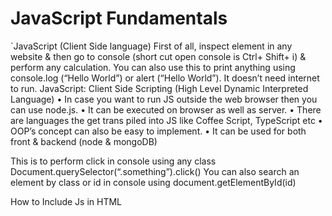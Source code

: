 # JavaScript Fundamentals




`JavaScript (Client Side language)
First of all, inspect element in any website & then go to console (short cut open console is Ctrl+ Shift+ i) & perform any calculation. You can also use this to print anything using console.log (“Hello World”) or alert (“Hello World”). It doesn’t need internet to run.
JavaScript: Client Side Scripting (High Level Dynamic Interpreted Language) 
•	In case you want to run JS outside the web browser then you can use node.js.
•	It can be executed on browser as well as server.
•	There are languages the get trans piled into JS like Coffee Script, TypeScript etc
•	OOP’s concept can also be easy to implement.
•	It can be used for both front & backend (node & mongoDB)

This is to perform click in console using any class
Document.querySelector(“.something”).click()
You can also search an element by class or id in console using 
document.getElementById(id)


How to Include Js in HTML
<script src="js.js"></script>

<script>
document.write("This is a document write") #To print anything 
alert("This is an Alert!") #If you want to display anything in MessageBox

//JavaScript Console API
console.log("Hello World!",4+6,”Fine !”)#If you want to print anything on console
console.warn("this is a warning !") #To print warning in console
console.error("this is an error") #To print error in console
console.assert(4==6) #To check for any assertion, will give error on wrong condition
console.clear() #To clear the console

/*
Data Type & Declaring Variables
Primitive: Data Types that are not made up of anything like undefined, null, number, string, Boolean, symbol
Reference Data Type: Arrays & Objects 
*/


//Numbers
var num1 = 123
var num2 = 345.5
console.log(num1+num2)

//Strings
Str1 = “Gurudutt”
Str2 = “Goswami”
Console.log(Str1+Str2)

//Objects 
var marks = {
Ravi : 56,
Sanjeev : 78,
Ashish: 84,
Deepak : 67
}
Console.log(marks)

//Undefined
var und = undefined
var und1;
console.log(und, und1)
/*In case you don’t specify any value for a variable & print it even then its
value is going to be undefined */

//Boolean
a = true
b = false
console.log(a, b)

//Null
n = null
console.log(n)

//Arrays
var arr = [1,3,2,5, true, "Fight Club",45.6,88,23]
console.log(arr)


//Operators

//Arithmetic Operators 
var a = 100
var b = 50
console.log("The value of a+b is ",a+b)
console.log("The value of a-b is ",a-b)
console.log("The value of a*b is ",a*b)
console.log("The value of a/b is ",a/b)
console.log("The value of a%b is ",a%b)

//Shorthand
a +=10	// a = a+10
a -=10
a *=10
a /=10
console.log(a)

//Comparison Operators
console.log("The value of a>b is ",a>b)
console.log("The value of a>=b is ",a>=b)
console.log("The value of a<b is ",a<b)
console.log("The value of a<=b is ",a<=b)
console.log("The value of a==b is ",a==b)

//Logical Operators 
console.log(true && true)
console.log(true && false)
console.log(false && false)

console.log(true || true)
console.log(true || false)
console.log(false || false)
//Note: Single vertical line is bitwise operator

console.log(!true)
console.log(!false)

//Conditionals
if(a>b)
{console.log("A is greater than B")}
else
{console.log("B is greater than A")}
/*Note: Any type of conditionals is possible like only if statement, multiple if statements, if else statements & if else if else (ladder if else statements) */


//Loops
names = ["Anurag","Deepak","Shudhanshu","Prasoon","Abhishek",”Prabhat"]
console.log(names)

for(i=0;i<names.length;i++)
{console.log(names[i])}

names.forEach(function(element)
{console.log(element);})

var j=0
while(j<names.length)
{console.log(names[j])
j++;}

do{
console.log(names[j])
j++;
}while(j<names.length)



//Break & continue
Num_array = [12,3,4,5,56,74,7,6,8,7,464,46,3]
for(i=0;i<Num_array.length;i++)
{   
    if(i==3)
    {
        //break;
        continue;
    }
    console.log(Num_array[i])
}
//Array Functions
new_array = [12,3,4,5,56,74,7,6,8,7,464,46,3,23,4,2,5,3,5,2,35,3,35,5,3]
new_array.length
new_array.pop()
new_array.push("Gurudutt")
new_array.shift()
new_array.unshift("Horse");
console.log(new_array.toString())
console.log(new_array.sort())
console.log(new_array);
/*For more Array functions visit: https://developer.mozilla.org/en-US/docs/Web/JavaScript/Reference/Global_Objects/Array */



//String Functions
var good_str = "Gurudutt Goswami is a good programmer good"
good_str.length
console.log(good_str.indexOf("good"))
console.log(good_str.lastIndexOf("good"))
console.log(good_str.slice(9,16))
d = good_str.replace("programmer","Artist")
console.log(d,good_str)


//Date/Date Functions
var date = new Date()
console.log(date)
console.log(date.getDay())
console.log(date.getHours())
console.log(date.getMilliseconds())
console.log(date.getMonth())
console.log(date.getSeconds())


//===============DOM Manipulation Methods ===================
var l = document.getElementById("click")
console.log(l)

var l1 = document.getElementsByClassName("container")
console.log(l1);
// l1[0].style.background = "yellow"
l1[0].classList.add("bg-primary")
l1[0].classList.add("text-success")
l1[0].classList.remove("text-success")
console.log(l1[0].innerHTML)
console.log(l1[0].innerText)

var l2= document.getElementsByTagName("div")
console.log(l2)

//Note 0 means l2 first div if I write 1 then it means l2 second div
createdElement = document.createElement('p');
createdElement.innerText = "This is a new paragraph by using JavaScript Only"
l2[0].appendChild(createdElement)

createdElement2 = document.createElement('b');
createdElement2.innerText = "This is a new paragraph by using JavaScript Only bold statement"
l2[0].replaceChild(createdElement2, createdElement)



//=======================Instant Element ====================

console.log(document.location)
console.log(document.title)
console.log(document.URL)
console.log(document.scripts)
console.log(document.forms)
console.log(document.links)
console.log(document.domain)
console.log(document.images)

sel = document.querySelector('.container')
console.log(sel)

sel1 = document.querySelectorAll('.container')
console.log(sel1)


//==================== Function Syntax =====================
function sum(a,b)
{ console.log(a+b)
return a+b}
sum(4,5)

//Arrow Function 
summ = (a,b) => {
console.log(a+b)
return a+b}
summ(56,34)


//======================= Events ===========================
function Clicked()
{console.log("The button was clicked !")}

window.onload = function()
{ console.log("The document was loaded successfully !")}



firstContainer.addEventListener('click',function()
{
    document.querySelectorAll('.container')[1].innerHTML = "<b> We have cliked this container "
    console.log("Clicked on Container !")
})

firstContainer.addEventListener('mouseover',function()
{console.log("mouse over on Container !")
})

previous_html = document.querySelectorAll('.container')[1].innerHTML
firstContainer.addEventListener('mouseup',function()
{
    document.querySelectorAll('.container')[1].innerHTML = previous_html
    console.log("mouse up on Container !")
})

firstContainer.addEventListener('mousedown',function()
{
    document.querySelectorAll('.container')[1].innerHTML = "<b> We have cliked this container "
    console.log("mouse down on Container !")
})



//SetTimeout & SetInterval
funny = () => {
    document.querySelectorAll('.container')[1].innerHTML = "Set Time out Invoked "
    console.log("Triggering SetTimeOut")
}
//SetTimeOut is used when you want to invoke a function after certain time 
//To stop its execution one can write clearTimeout(clr) in console
clr = setTimeout(funny,2000) 

//Set Interval is going to run continuosly after each 2 sec 
//To stop its execution you can write clearInterval(clr1) in console
clr1 = setInterval(funny,2000)


//===================== Local Storage ======================
//Try not to store secure information on localstorages as it can be seen from Application tab
console.log(localStorage.setItem('Age','28'))
console.log(localStorage.getItem('Name'))
console.log(localStorage.removeItem('Name'))
localStorage.clear()
console.log(localStorage)

//======================== JSON ============================
//The JSON standard requires double quotes and will not accept single quotes, nor will the parser.
obj1 = {name : "Guru",length: 97,a:{fun:"this is funny"}}
str_equi = JSON.stringify(obj1)
console.log(typeof str_equi)
console.log(str_equi)
json_equi = JSON.parse(`{"name":"Guru","length":97,"a":{"fun":"this is funny"}}`)
console.log(json_equi)
//Template Literals
a1 = 546
console.log(`The value of a is ${a1}`)
</script>








